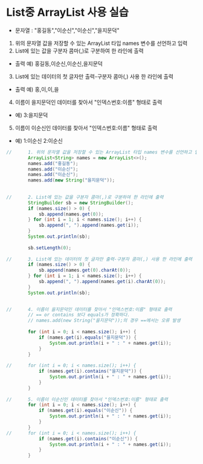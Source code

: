 # List중 ArrayList<String> 사용 실습

- 문자열 : "홍길동","이순신","이순신","을지문덕"
1. 위의 문자열 값을 저장할 수 있는 ArrayList 타입 names 변수를 선언하고 입력
2. List에 있는 값을 구분자 콤마(,)로 구분하여 한 라인에 출력
- 출력 예) 홍길동,이순신,이순신,을지문덕
3. List에 있는 데이터의 첫 글자만 출력-구분자 콤마(,) 사용 한 라인에 출력
- 출력 예) 홍,이,이,을
4. 이름이 을지문덕인 데이터를 찾아서 "인덱스번호:이름" 형태로 출력
- 예) 3:을지문덕
5. 이름이 이순신인 데이터를 찾아서 "인덱스번호:이름" 형태로 출력
- 예) 1:이순신 2:이순신

```java
//		1. 위의 문자열 값을 저장할 수 있는 ArrayList 타입 names 변수를 선언하고 입력
		ArrayList<String> names = new ArrayList<>();
		names.add("홍길동");
		names.add("이순신");
		names.add("이순신");
		names.add(new String("을지문덕"));
		
	
//		2. List에 있는 값을 구분자 콤마(,)로 구분하여 한 라인에 출력
		StringBuilder sb = new StringBuilder();
		if (names.size() > 0) {
			sb.append(names.get(0));
		} for (int i = 1; i < names.size(); i++) {
			sb.append(", ").append(names.get(i));
		}
		System.out.println(sb);
		
		sb.setLength(0);
		
//		3. List에 있는 데이터의 첫 글자만 출력-구분자 콤마(,) 사용 한 라인에 출력
		if (names.size() > 0) {
			sb.append(names.get(0).charAt(0));
		} for (int i = 1; i < names.size(); i++) {
			sb.append(", ").append(names.get(i).charAt(0));
		}
		System.out.println(sb);

		
//		4. 이름이 을지문덕인 데이터를 찾아서 "인덱스번호:이름" 형태로 출력
		// == or contains 보다 equals가 정확하다.
		// names.add(new String("을지문덕"));의 경우 ==에서는 오류 발생
					
		for (int i = 0; i < names.size(); i++) {
			if (names.get(i).equals("을지문덕")) {
				System.out.println(i + " : " + names.get(i));
			} 
		}
	
//		for (int i = 0; i < names.size(); i++) {
			if (names.get(i).contains("을지문덕")) {
				System.out.println(i + " : " + names.get(i));
			}
		}
	
//		5. 이름이 이순신인 데이터를 찾아서 "인덱스번호:이름" 형태로 출력
		for (int i = 0; i < names.size(); i++) {
			if (names.get(i).equals("이순신")) {
				System.out.println(i + " : " + names.get(i));
			} 
		}
//		for (int i = 0; i < names.size(); i++) {
			if (names.get(i).contains("이순신")) {
				System.out.println(i + " : " + names.get(i));
			}
		}
```
